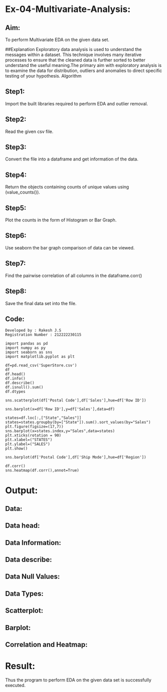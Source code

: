 # Ex-04-Multivariate-Analysis:
## Aim:

To perform Multivariate EDA on the given data set.

##Explanation Exploratory data analysis is used to understand the messages within a dataset. This technique involves many iterative processes to ensure that the cleaned data is further sorted to better understand the useful meaning.The primary aim with exploratory analysis is to examine the data for distribution, outliers and anomalies to direct specific testing of your hypothesis.
Algorithm
## Step1:

Import the built libraries required to perform EDA and outlier removal.
## Step2:

Read the given csv file.
## Step3:

Convert the file into a dataframe and get information of the data.
## Step4:

Return the objects containing counts of unique values using (value_counts()).
## Step5:

Plot the counts in the form of Histogram or Bar Graph.
## Step6:

Use seaborn the bar graph comparison of data can be viewed.
## Step7:

Find the pairwise correlation of all columns in the dataframe.corr()
## Step8:

Save the final data set into the file.
## Code:
```
Developed by : Rakesh J.S
Registration Number : 212222230115

import pandas as pd
import numpy as py
import seaborn as sns
import matplotlib.pyplot as plt

df=pd.read_csv('SuperStore.csv')
df
df.head()
df.info()
df.describe()
df.isnull().sum()
df.dtypes

sns.scatterplot(df['Postal Code'],df['Sales'],hue=df['Row ID'])

sns.barplot(x=df['Row ID'],y=df['Sales'],data=df)

states=df.loc[:,["State","Sales"]]
states=states.groupby(by=["State"]).sum().sort_values(by="Sales")
plt.figure(figsize=(17,7))
sns.barplot(x=states.index,y="Sales",data=states)
plt.xticks(rotation = 90)
plt.xlabel=("STATES")
plt.ylabel=("SALES")
plt.show()

sns.barplot(df['Postal Code'],df['Ship Mode'],hue=df['Region'])

df.corr()
sns.heatmap(df.corr(),annot=True)
```
# Output:
## Data:

## Data head:

## Data Information:

## Data describe:

## Data Null Values:

## Data Types:

## Scatterplot:

## Barplot:

## Correlation and Heatmap:

# Result:

Thus the program to perform EDA on the given data set is successfully executed.
